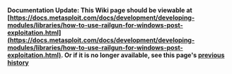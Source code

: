 <!-- Maintainers:  Please do not modify this file directly, create a pull request instead -->

**Documentation Update: This Wiki page should be viewable at [https://docs.metasploit.com/docs/development/developing-modules/libraries/how-to-use-railgun-for-windows-post-exploitation.html](https://docs.metasploit.com/docs/development/developing-modules/libraries/how-to-use-railgun-for-windows-post-exploitation.html). Or if it is no longer available, see this page's [previous history](./_history)**

